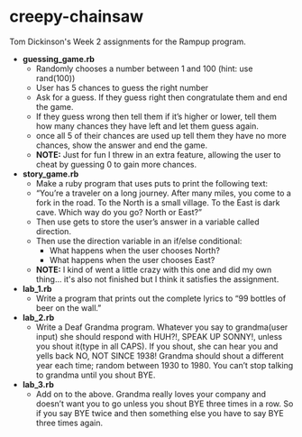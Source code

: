 # creepy-chainsaw
Tom Dickinson's Week 2 assignments for the Rampup program.


- **guessing_game.rb**
  - Randomly chooses a number between 1 and 100 (hint: use rand(100))
  - User has 5 chances to guess the right number
  - Ask for a guess. If they guess right then congratulate them and end the game.
  - If they guess wrong then tell them if it’s higher or lower, tell them how many chances they have left and let them guess again.
  - once all 5 of their chances are used up tell them they have no more chances, show the answer and end the game.
  - **NOTE:** Just for fun I threw in an extra feature, allowing the user to cheat by guessing 0 to gain more chances.
- **story_game.rb**
  - Make a ruby program that uses puts to print the following text:
  - “You’re a traveler on a long journey. After many miles, you come to a fork in the road. To the North is a small village.  To the East is dark cave. Which way do you go? North or East?”
  - Then use gets to store the user’s answer in a variable called direction.
  - Then use the direction variable in an if/else conditional:
    - What happens when the user chooses North?
    - What happens when the user chooses East?
  - **NOTE:** I kind of went a little crazy with this one and did my own thing... it's also not finished but I think it satisfies the assignment.
- **lab_1.rb**
  - Write a program that prints out the complete lyrics to “99 bottles of beer on the wall.”
- **lab_2.rb**
  - Write a Deaf Grandma program. Whatever you say to grandma(user input) she should respond with HUH?!, SPEAK UP SONNY!, unless you shout it(type in all CAPS). If you shout, she can hear you and yells back NO, NOT SINCE 1938! Grandma should shout a different year each time; random between 1930 to 1980. You can’t stop talking to grandma until you shout BYE.
- **lab_3.rb**
  - Add on to the above. Grandma really loves your company and doesn’t want you to go unless you shout BYE three times in a row. So if you say BYE twice and then something else you have to say BYE three times again.
